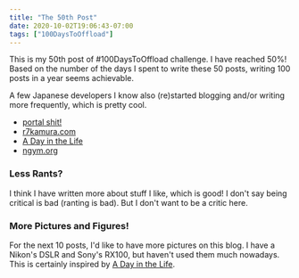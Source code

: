 ```yaml
---
title: "The 50th Post"
date: 2020-10-02T19:06:43-07:00
tags: ["100DaysToOffload"]
---
```


This is my 50th post of #100DaysToOffload challenge. I have reached 50%! Based on the number of the days I spent to write these 50 posts, writing 100 posts in a year seems achievable.

A few Japanese developers I know also (re)started blogging and/or writing more frequently, which is pretty cool.

- [portal shit!](https://portalshit.net/)
- [r7kamura.com](https://r7kamura.com/)
- [A Day in the Life](https://secon.dev/)
- [ngym.org](https://ngym.org/)

### Less Rants?

I think I have written more about stuff I like, which is good! I don't say being critical is bad (ranting is bad). But I don't want to be a critic here.

### More Pictures and Figures!

For the next 10 posts, I'd like to have more pictures on this blog. I have a Nikon's DSLR and Sony's RX100, but haven't used them much nowadays. This is certainly inspired by [A Day in the Life](https://secon.dev/).

